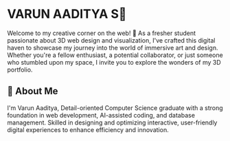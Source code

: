 # VARUN AADITYA S🌟

Welcome to my creative corner on the web! 🚀 As a fresher student passionate about 3D web design and visualization, I've crafted this digital haven to showcase my journey into the world of immersive art and design. Whether you're a fellow enthusiast, a potential collaborator, or just someone who stumbled upon my space, I invite you to explore the wonders of my 3D portfolio.

## 🎨 About Me

I'm Varun Aaditya, Detail-oriented Computer Science graduate with a strong foundation in web development, AI-assisted coding, and database management. Skilled in designing and optimizing interactive, user-friendly digital experiences to enhance efficiency and innovation. 